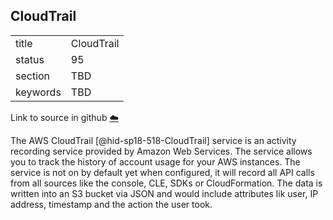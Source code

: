 ## CloudTrail


|          |            |
| -------- | ---------- |
| title    | CloudTrail |
| status   | 95         |
| section  | TBD        |
| keywords | TBD        |

Link to source in github [:cloud:](https://github.com/cloudmesh/technologies/blob/master/chapters/incomming/abstract-CloudTrail.md)



The AWS CloudTrail [@hid-sp18-518-CloudTrail] service is an activity
recording service provided by Amazon Web Services. The service allows
you to track the history of account usage for your AWS instances. The
service is not on by default yet when configured, it will record all API
calls from all sources like the console, CLE, SDKs or CloudFormation.
The data is written into an S3 bucket via JSON and would include
attributes lik user, IP address, timestamp and the action the user took.
